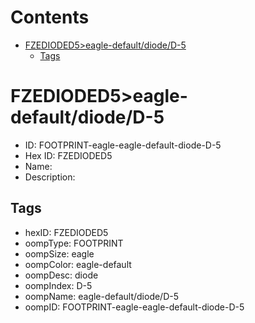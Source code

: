 



Contents
========

* [FZEDIODED5>eagle-default/diode/D-5](#fzedioded5eagle-defaultdioded-5)
	* [Tags](#tags)

# FZEDIODED5>eagle-default/diode/D-5

- ID: FOOTPRINT-eagle-eagle-default-diode-D-5
- Hex ID: FZEDIODED5
- Name: 
- Description: 

## Tags

- hexID: FZEDIODED5
- oompType: FOOTPRINT
- oompSize: eagle
- oompColor: eagle-default
- oompDesc: diode
- oompIndex: D-5
- oompName: eagle-default/diode/D-5
- oompID: FOOTPRINT-eagle-eagle-default-diode-D-5
